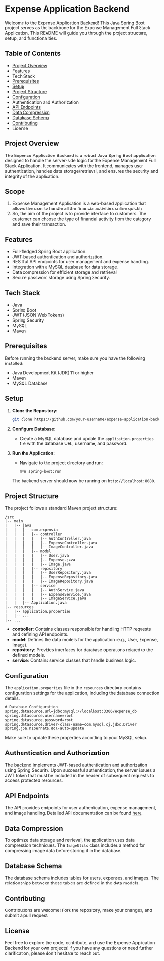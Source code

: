 # Expense Application Backend

Welcome to the Expense Application Backend! This Java Spring Boot project serves as the backbone for the Expense Management Full Stack Application. This README will guide you through the project structure, setup, and functionalities.

## Table of Contents

- [Project Overview](#project-overview)
- [Features](#features)
- [Tech Stack](#tech-stack)
- [Prerequisites](#prerequisites)
- [Setup](#setup)
- [Project Structure](#project-structure)
- [Configuration](#configuration)
- [Authentication and Authorization](#authentication-and-authorization)
- [API Endpoints](#api-endpoints)
- [Data Compression](#data-compression)
- [Database Schema](#database-schema)
- [Contributing](#contributing)
- [License](#license)

## Project Overview

The Expense Application Backend is a robust Java Spring Boot application designed to handle the server-side logic for the Expense Management Full Stack Application. It communicates with the frontend, manages user authentication, handles data storage/retrieval, and ensures the security and integrity of the application.

## Scope
1. Expense Management Application is a web-based application that allows the user to handle all the financial activities online quickly
2. So, the aim of the project is to provide interface to customers. The customer can choose the type of financial activity from the category and save their transaction.
## Features

- Full-fledged Spring Boot application.
- JWT-based authentication and authorization.
- RESTful API endpoints for user management and expense handling.
- Integration with a MySQL database for data storage.
- Data compression for efficient storage and retrieval.
- Secure password storage using Spring Security.

## Tech Stack

- Java
- Spring Boot
- JWT (JSON Web Tokens)
- Spring Security
- MySQL
- Maven

## Prerequisites

Before running the backend server, make sure you have the following installed:

- Java Development Kit (JDK) 11 or higher
- Maven
- MySQL Database

## Setup

1. **Clone the Repository:**

   ```bash
   git clone https://github.com/your-username/expense-application-backend.git
   ```

2. **Configure Database:**

    - Create a MySQL database and update the `application.properties` file with the database URL, username, and password.

3. **Run the Application:**

    - Navigate to the project directory and run:

      ```bash
      mvn spring-boot:run
      ```

   The backend server should now be running on `http://localhost:8080`.

## Project Structure

The project follows a standard Maven project structure:

```
/src
|-- main
|   |-- java
|   |   |-- com.expensia
|   |   |   |-- controller
|   |   |   |   |-- AuthController.java
|   |   |   |   |-- ExpenseController.java
|   |   |   |   |-- ImageController.java
|   |   |   |-- model
|   |   |   |   |-- User.java
|   |   |   |   |-- Expense.java
|   |   |   |   |-- Image.java
|   |   |   |-- repository
|   |   |   |   |-- UserRepository.java
|   |   |   |   |-- ExpenseRepository.java
|   |   |   |   |-- ImageRepository.java
|   |   |   |-- service
|   |   |   |   |-- AuthService.java
|   |   |   |   |-- ExpenseService.java
|   |   |   |   |-- ImageService.java
|   |   |-- Application.java
|-- resources
|   |-- application.properties
|   |-- ...
|-- ...
```

- **controller**: Contains classes responsible for handling HTTP requests and defining API endpoints.
- **model**: Defines the data models for the application (e.g., User, Expense, Image).
- **repository**: Provides interfaces for database operations related to the defined models.
- **service**: Contains service classes that handle business logic.

## Configuration

The `application.properties` file in the `resources` directory contains configuration settings for the application, including the database connection details.

```properties
# Database Configuration
spring.datasource.url=jdbc:mysql://localhost:3306/expense_db
spring.datasource.username=root
spring.datasource.password=root
spring.datasource.driver-class-name=com.mysql.cj.jdbc.Driver
spring.jpa.hibernate.ddl-auto=update
```

Make sure to update these properties according to your MySQL setup.

## Authentication and Authorization

The backend implements JWT-based authentication and authorization using Spring Security. Upon successful authentication, the server issues a JWT token that must be included in the header of subsequent requests to access protected resources.

## API Endpoints

The API provides endpoints for user authentication, expense management, and image handling. Detailed API documentation can be found [here](API_DOCUMENTATION.md).

## Data Compression

To optimize data storage and retrieval, the application uses data compression techniques. The `ImageUtils` class includes a method for compressing image data before storing it in the database.

## Database Schema

The database schema includes tables for users, expenses, and images. The relationships between these tables are defined in the data models.

## Contributing

Contributions are welcome! Fork the repository, make your changes, and submit a pull request.

## License


Feel free to explore the code, contribute, and use the Expense Application Backend for your own projects! If you have any questions or need further clarification, please don't hesitate to reach out.
